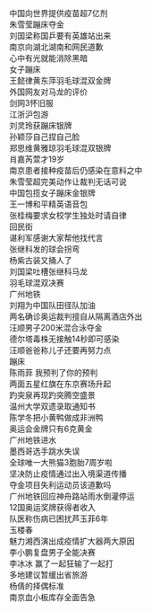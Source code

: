 中国向世界提供疫苗超7亿剂  
朱雪莹蹦床夺金  
刘国梁称国乒要有英雄站出来  
南京向湖北湖南和网民道歉  
心中有光就能消除黑暗  
女子蹦床  
王懿律黄东萍羽毛球混双金牌  
外国网友对马龙的评价  
剑网3怀旧服  
江浙沪包游  
刘灵玲获蹦床银牌  
孙颖莎自己捏自己脸  
郑思维黄雅琼羽毛球混双银牌  
肖嘉芮萱才19岁  
南京患者接种疫苗后仍感染在意料之中  
朱雪莹超完美动作让裁判无话可说  
中国包揽女子蹦床金银牌  
王一博和平精英语音包  
张桂梅要求女校学生独处时请自律  
回民街  
谌利军感谢大家帮他找代言  
张继科发的球会拐弯  
杨紫古装又捅人了  
刘国梁吐槽张继科马龙  
羽毛球混双决赛  
广州地铁  
刘翔为中国队田径队加油  
两名确诊奥运裁判擅自从隔离酒店外出  
汪顺男子200米混合泳夺金  
德尔塔毒株无接触14秒即可感染  
汪顺爸爸称儿子还要再努力点  
蹦床  
陈雨菲 我预判了你的预判  
两面五星红旗在东京赛场升起  
趵突泉再现趵突腾空盛景  
温州大学双遗录取通知书  
陈学冬把小黄鸭做成非洲鸭  
奥运会金牌只有6克黄金  
广州地铁进水  
墨西哥选手跳水失误  
全球唯一大熊猫3胞胎7周岁啦  
坚决防止疫情通过出入境渠道传播  
夺金项目失利运动员该道歉吗  
广州地铁回应神舟路站雨水倒灌停运  
12国奥运奖牌获得者收入  
队医称伤病已困扰芦玉菲6年  
玉楼春  
魅力湘西演出成疫情扩大器两大原因  
李小鹏复盘男子全能决赛  
李冰冰 赢了一起狂输了一起打  
多地建议暂缓出省旅游  
杨倩的择偶标准  
南京血小板库存全面告急  
